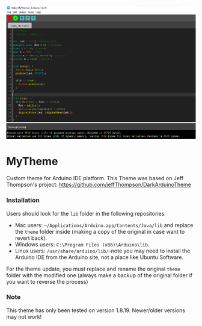 ![screenshot](https://raw.githubusercontent.com/Carlos9852/MyTheme/master/Theme.png)

# MyTheme

Custom theme for Arduino IDE platform. This Theme was based on Jeff Thompson's project: https://github.com/jeffThompson/DarkArduinoTheme

### Installation
Users should look for the `lib` folder in the following repositories:
* Mac users: `~/Applications/Arduino.app/Contents/Java/lib` and replace the `theme` folder inside (making a copy of the original in case want to revert back).  
* Windows users: `C:\Program Files (x86)\Arduino\lib`.  
* Linux users: `/usr/share/arduino/lib/`-note you may need to install the Arduino IDE from the Arduino site, not a place like Ubuntu Software.

For the theme update, you must replace and rename the original `theme` folder with the modified one (always make a backup of the original folder if you want to reverse the process)

### Note

This theme has only been tested on version 1.8.19. Newer/older versions may not work!
